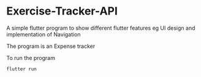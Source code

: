 # Exercise-Tracker-API

A simple flutter program to show different flutter features eg UI design and implementation of Navigation

The program is an Expense tracker

To run the program 

`flutter run`
